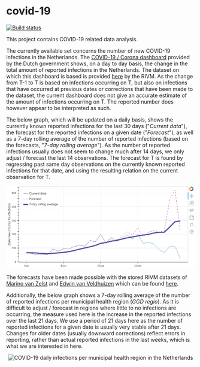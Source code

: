 # covid-19
[![Build status](https://ci.appveyor.com/api/projects/status/hjap7sk0bm8ds37q?svg=true)](https://ci.appveyor.com/project/RogerLord/covid-19)

This project contains COVID-19 related data analysis.

The currently available set concerns the number of new COVID-19 infections in the Netherlands. The [COVID-19 / Corona dashboard](https://coronadashboard.rijksoverheid.nl/) provided by the Dutch government shows, on a day to day basis, the change in the total amount of reported infections in the Netherlands. The dataset on which this dashboard is based is provided [here](https://data.rivm.nl/geonetwork/srv/dut/catalog.search#/metadata/2c4357c8-76e4-4662-9574-1deb8a73f724?tab=relations) by the RIVM. As the change from T-1 to T is based on infections occurring on T, but also on infections that have occurred at previous dates or corrections that have been made to the dataset, the current dashboard does not give an accurate estimate of the amount of infections occurring on T. The reported number does however appear to be interpreted as such.

The below graph, which will be updated on a daily basis, shows the currently known reported infections for the last 30 days ("*Current data*"), the forecast for the reported infections on a given date ("*Forecast*"), as well as a 7-day rolling average of the number of reported infections (based on the forecasts, "*7-day rolling average*"). As the number of reported infections usually does not seem to change much after 14 days, we only adjust / forecast the last 14 observations. The forecast for T is found by regressing past same day observations on the currently known reported infections for that date, and using the resulting relation on the current observation for T.

<p align="center">
  <img src="https://raw.githubusercontent.com/rogerlord/covid-19/master/plots/nl/COVID-19_daily_cases_plot.png" alt="COVID-19 daily infections in the Netherlands"/>
</p>

The forecasts have been made possible with the stored RIVM datasets of [Marino van Zelst](https://github.com/mzelst) and [Edwin van Veldhuizen](https://github.com/edwinveldhuizen) which can be found [here](https://github.com/mzelst/covid-19/).

Additionally, the below graph shows a 7-day rolling average of the number of reported infections per municipal health region (*GGD regio*). As it is difficult to
adjust / forecast in regions where little to no infections are occurring, the measure used here is the increase in the reported infections over the last 21 days. We
use a period of 21 days here as the number of reported infections for a given date is usually very stable after 21 days. Changes for older dates (usually downward
corrections) reflect errors in reporting, rather than actual reported infections in the last weeks, which is what we are interested in here.

<p align="center">
  <img src="https://raw.githubusercontent.com/rogerlord/covid-19/master/plots/nl/COVID-19_daily_cases_per_ggd_region.jpg" alt="COVID-19 daily infections per municipal health region in the Netherlands"/>
</p>
